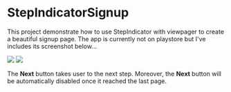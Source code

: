 # StepIndicatorSignup
This project demonstrate how to use StepIndicator with viewpager to create a beautiful signup page. The app is currently not on playstore but I've includes its screenshot below...


<img src="https://firebasestorage.googleapis.com/v0/b/firesample-12a1e.appspot.com/o/githubimages%2Fdevice-2018-04-05-171351.png?alt=media&token=9adf2400-7df1-490c-85d0-563223768671" float="left"/>
<img src="https://firebasestorage.googleapis.com/v0/b/firesample-12a1e.appspot.com/o/githubimages%2Fdevice-2018-04-05-171436.png?alt=media&token=dd29ce2d-cb99-4ee7-b180-91732c466656" float="left"/><div float="break"></div>

The <B>Next</b> button takes user to the next step. Moreover, the <b>Next</b> button will be automatically disabled once it reached the last page. <br/>



